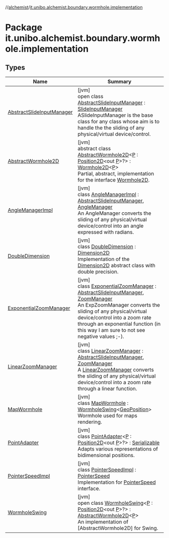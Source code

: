 //[alchemist](../../index.md)/[it.unibo.alchemist.boundary.wormhole.implementation](index.md)

# Package it.unibo.alchemist.boundary.wormhole.implementation

## Types

| Name | Summary |
|---|---|
| [AbstractSlideInputManager](-abstract-slide-input-manager/index.md) | [jvm]<br>open class [AbstractSlideInputManager](-abstract-slide-input-manager/index.md) : [SlideInputManager](../it.unibo.alchemist.boundary.wormhole.interfaces/-slide-input-manager/index.md)<br>ASlideInputManager is the base class for any class whose aim is to handle the the sliding of any physical/virtual device/control. |
| [AbstractWormhole2D](-abstract-wormhole2-d/index.md) | [jvm]<br>abstract class [AbstractWormhole2D](-abstract-wormhole2-d/index.md)<[P](-abstract-wormhole2-d/index.md) : [Position2D](../it.unibo.alchemist.model.interfaces/-position2-d/index.md)<out [P](-point-adapter/index.md)>?> : [Wormhole2D](../it.unibo.alchemist.boundary.wormhole.interfaces/-wormhole2-d/index.md)<[P](-point-adapter/index.md)> <br>Partial, abstract, implementation for the interface [Wormhole2D](../it.unibo.alchemist.boundary.wormhole.interfaces/-wormhole2-d/index.md). |
| [AngleManagerImpl](-angle-manager-impl/index.md) | [jvm]<br>class [AngleManagerImpl](-angle-manager-impl/index.md) : [AbstractSlideInputManager](-abstract-slide-input-manager/index.md), [AngleManager](../it.unibo.alchemist.boundary.wormhole.interfaces/-angle-manager/index.md)<br>An AngleManager converts the sliding of any physical/virtual device/control into an angle expressed with radians. |
| [DoubleDimension](-double-dimension/index.md) | [jvm]<br>class [DoubleDimension](-double-dimension/index.md) : [Dimension2D](https://docs.oracle.com/javase/8/docs/api/java/awt/geom/Dimension2D.html)<br>Implementation of the [Dimension2D](https://docs.oracle.com/javase/8/docs/api/java/awt/geom/Dimension2D.html) abstract class with double precision. |
| [ExponentialZoomManager](-exponential-zoom-manager/index.md) | [jvm]<br>class [ExponentialZoomManager](-exponential-zoom-manager/index.md) : [AbstractSlideInputManager](-abstract-slide-input-manager/index.md), [ZoomManager](../it.unibo.alchemist.boundary.wormhole.interfaces/-zoom-manager/index.md)<br>An ExpZoomManager converts the sliding of any physical/virtual device/control into a zoom rate through an exponential function (in this way I am sure to not see negative values ;-). |
| [LinearZoomManager](-linear-zoom-manager/index.md) | [jvm]<br>class [LinearZoomManager](-linear-zoom-manager/index.md) : [AbstractSlideInputManager](-abstract-slide-input-manager/index.md), [ZoomManager](../it.unibo.alchemist.boundary.wormhole.interfaces/-zoom-manager/index.md)<br>A [LinearZoomManager](-linear-zoom-manager/index.md) converts the sliding of any physical/virtual device/control into a zoom rate through a linear function. |
| [MapWormhole](-map-wormhole/index.md) | [jvm]<br>class [MapWormhole](-map-wormhole/index.md) : [WormholeSwing](-wormhole-swing/index.md)<[GeoPosition](../it.unibo.alchemist.model.interfaces/-geo-position/index.md)> <br>Wormhole used for maps rendering. |
| [PointAdapter](-point-adapter/index.md) | [jvm]<br>class [PointAdapter](-point-adapter/index.md)<[P](-point-adapter/index.md) : [Position2D](../it.unibo.alchemist.model.interfaces/-position2-d/index.md)<out [P](-point-adapter/index.md)>?> : [Serializable](https://docs.oracle.com/javase/8/docs/api/java/io/Serializable.html)<br>Adapts various representations of bidimensional positions. |
| [PointerSpeedImpl](-pointer-speed-impl/index.md) | [jvm]<br>class [PointerSpeedImpl](-pointer-speed-impl/index.md) : [PointerSpeed](../it.unibo.alchemist.boundary.wormhole.interfaces/-pointer-speed/index.md)<br>Implementation for [PointerSpeed](../it.unibo.alchemist.boundary.wormhole.interfaces/-pointer-speed/index.md) interface. |
| [WormholeSwing](-wormhole-swing/index.md) | [jvm]<br>open class [WormholeSwing](-wormhole-swing/index.md)<[P](-wormhole-swing/index.md) : [Position2D](../it.unibo.alchemist.model.interfaces/-position2-d/index.md)<out [P](-wormhole-swing/index.md)>?> : [AbstractWormhole2D](-abstract-wormhole2-d/index.md)<[P](-wormhole-swing/index.md)> <br>An implementation of [AbstractWormhole2D] for Swing. |
